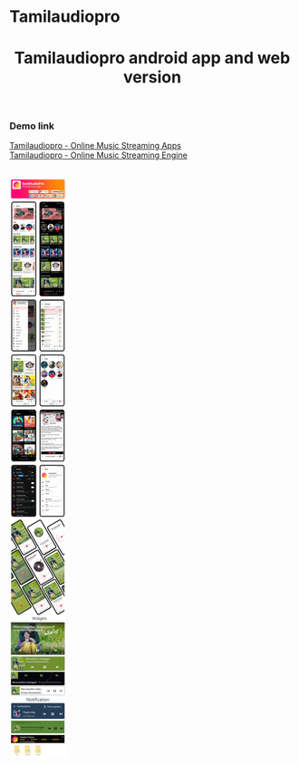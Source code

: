# Tamilaudiopro

<h1 align="center">Tamilaudiopro android app and web version</h1>
</br>
<h3 align="left">Demo link</h3>
<a href="https://codecanyon.net/item/tamilaudiopro-online-music-streaming-apps/27341717" target="blank"> Tamilaudiopro - Online Music Streaming Apps </a>
</br>
<a href="https://codecanyon.net/item/tamilaudiopro-online-music-streaming-with-codeigniter/34418588" target="blank"> Tamilaudiopro - Online Music Streaming Engine </a>
</br>
</br>
<p align="left"> <img src="Banner_full_54656.jpg" alt="nemosofts-git" /> </p>
